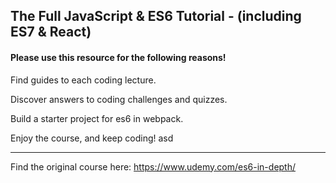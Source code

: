 ## The Full JavaScript & ES6 Tutorial - (including ES7 & React)
 
#### Please use this resource for the following reasons!

Find guides to each coding lecture.

Discover answers to coding challenges and quizzes.

Build a starter project for es6 in webpack.

Enjoy the course, and keep coding!
asd
***

Find the original course here: https://www.udemy.com/es6-in-depth/

